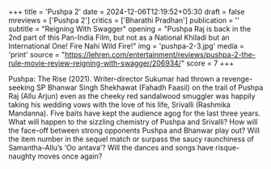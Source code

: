 +++
title = 'Pushpa 2'
date = 2024-12-06T12:19:52+05:30
draft = false
mreviews = ['Pushpa 2']
critics = ['Bharathi Pradhan']
publication = ''
subtitle = "Reigning With Swagger"
opening = "Pushpa Raj is back in the 2nd part of this Pan-India Film, but not as a National Khiladi but an International One! Fire Nahi Wild Fire!"
img = 'pushpa-2-3.jpg'
media = 'print'
source = "https://lehren.com/entertainment/reviews/pushpa-2-the-rule-movie-review-reigning-with-swagger/206934/"
score = 7
+++

Pushpa: The Rise (2021). Writer-director Sukumar had thrown a revenge-seeking SP Bhanwar Singh Shekhawat (Fahadh Faasil) on the trail of Pushpa Raj (Allu Arjun) even as the cheeky red sandalwood smuggler was happily taking his wedding vows with the love of his life, Srivalli (Rashmika Mandanna). Five baits have kept the audience agog for the last three years. What will happen to the sizzling chemistry of Pushpa and Srivalli? How will the face-off between strong opponents Pushpa and Bhanwar play out? Will the item number in the sequel match or surpass the saucy raunchiness of Samantha-Allu’s ‘Oo antava’? Will the dances and songs have risque-naughty moves once again?
